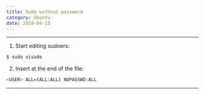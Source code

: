 ```yaml
---
title: Sudo without password
category: Ubuntu
date: 2019-04-15
---
```


-----

1. Start editing sudoers:
```bash
$ sudo visudo
```

2. Insert at the end of the file:
```bash
<USER> ALL=(ALL:ALL) NOPASSWD:ALL
```

-----